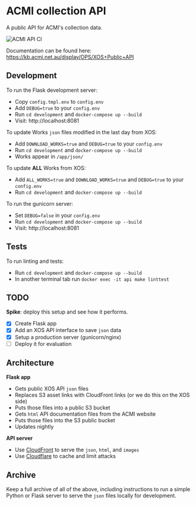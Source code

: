 # ACMI collection API

A public API for ACMI's collection data.

![ACMI API CI](https://github.com/ACMILabs/acmi-api/workflows/ACMI%20API%20CI/badge.svg)

Documentation can be found here: https://kb.acmi.net.au/display/OPS/XOS+Public+API

## Development

To run the Flask development server:

* Copy `config.tmpl.env` to `config.env`
* Add `DEBUG=true` to your `config.env`
* Run `cd development` and `docker-compose up --build`
* Visit: http://localhost:8081

To update Works `json` files modified in the last day from XOS:

* Add `DOWNLOAD_WORKS=true` and `DEBUG=true` to your `config.env`
* Run `cd development` and `docker-compose up --build`
* Works appear in `/app/json/`

To update **ALL** Works from XOS:

* Add `ALL_WORKS=true` and `DOWNLOAD_WORKS=true` and `DEBUG=true` to your `config.env`
* Run `cd development` and `docker-compose up --build`

To run the gunicorn server:

* Set `DEBUG=false` in your `config.env`
* Run `cd development` and `docker-compose up --build`
* Visit: http://localhost:8081

## Tests

To run linting and tests:

* Run `cd development` and `docker-compose up --build`
* In another terminal tab run `docker exec -it api make linttest`

## TODO

**Spike**: deploy this setup and see how it performs.

- [x] Create Flask app
- [x] Add an XOS API interface to save `json` data
- [x] Setup a production server (gunicorn/nginx)
- [ ] Deploy it for evaluation

## Architecture

**Flask app**

* Gets public XOS API `json` files
* Replaces S3 asset links with CloudFront links (or we do this on the XOS side)
* Puts those files into a public S3 bucket
* Gets `html` API documentation files from the ACMI website
* Puts those files into the S3 public bucket
* Updates nightly

**API server**

* Use [CloudFront](https://aws.amazon.com/cloudfront/) to serve the `json`, `html`, and `images`
* Use [Cloudflare](https://www.cloudflare.com/en-au/) to cache and limit attacks

## Archive

Keep a full archive of all of the above, including instructions to run a simple Python or Flask server to serve the `json` files locally for development.
